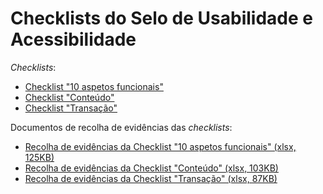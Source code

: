 # Checklists do Selo de Usabilidade e Acessibilidade

<em lang="en">Checklists</em>:

- [Checklist "10 aspetos funcionais"](checklist-10aspetos.html)
- [Checklist "Conteúdo"](checklist-conteudo.html)
- [Checklist "Transação"](checklist-transacao.html)

Documentos de recolha de evidências das <em lang="en">checklists</em>:

- [Recolha de evidências da Checklist "10 aspetos funcionais" (xlsx, 125KB)](sintese-10aspetos.xlsx)
- [Recolha de evidências da Checklist "Conteúdo" (xlsx, 103KB)](sintese-conteudo.xlsx)
- [Recolha de evidências da Checklist "Transação" (xlsx, 87KB)](sintese-transacao.xlsx)
